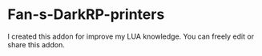 # Fan-s-DarkRP-printers
I created this addon for improve my LUA knowledge. You can freely edit or share this addon.
